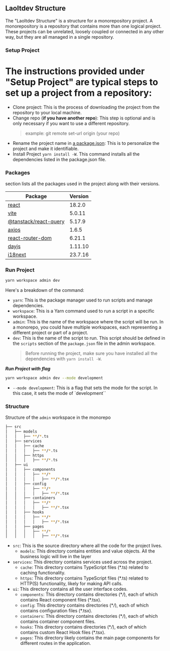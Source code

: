 ## LaoItdev Structure

The "LaoItdev Structure" is a structure for a monorepository project. A monorepository is a repository that contains more than one logical project. These projects can be unrelated, loosely coupled or connected in any other way, but they are all managed in a single repository.

### Setup Project

# The instructions provided under "Setup Project" are typical steps to set up a project from a repository:

- Clone project: This is the process of downloading the project from the repository to your local machine.
- Change repo (**if you have another repo**): This step is optional and is only necessary if you want to use a different repository.
  > example: git remote set-url origin (your repo)
- Rename the project name in [a package.json](package.json): This is to personalize the project and make it identifiable.
- Install Project
  `yarn install -W`. This command installs all the dependencies listed in the package.json file.

### Packages

section lists all the packages used in the project along with their versions.

| Package                                                                        | Version |
| ------------------------------------------------------------------------------ | :------ |
| [react](https://react.dev/)                                                    | 18.2.0  |
| [vite](https://vitejs.dev/)                                                    | 5.0.11  |
| [@tanstack/react-query](https://tanstack.com/query/latest/docs/react/overview) | 5.17.9  |
| [axios](https://axios-http.com/docs/intro)                                     | 1.6.5   |
| [react-router-dom](https://reactrouter.com/en/main/start/tutorial#setup)       | 6.21.1  |
| [dayjs](https://day.js.org/)                                                   | 1.11.10 |
| [i18next](https://www.i18next.com/)                                            | 23.7.16 |

### Run Project

```bash
yarn workspace admin dev
```

Here's a breakdown of the command:

- `yarn`: This is the package manager used to run scripts and manage dependencies.
- `workspace`: This is a Yarn command used to run a script in a specific workspace.
- `admin`: This is the name of the workspace where the script will be run. In a monorepo, you could have multiple workspaces, each representing a different project or part of a project.
- `dev`: This is the name of the script to run. This script should be defined in the `scripts` section of the `package.json` file in the admin workspace.
  > Before running the project, make sure you have installed all the dependencies with `yarn install -W`.

**_Run Project with flag_**

```bash
yarn workspace admin dev --mode development
```

- `--mode development`: This is a flag that sets the mode for the script. In this case, it sets the mode of `development``

### Structure

Structure of the `admin` workspace in the monorepo

```bash
├── src
│   ├── models
│   │   ├── **/*.ts
│   ├── services
│   │   ├── cache
│   │   │   ├── **/*.ts
│   │   ├── https
│   │   │   ├── **/*.ts
│   ├── ui
│   │   ├── components
│   │   │   ├── **/*
│   │   │   │   ├── **/*.tsx
│   │   ├── config
│   │   │   ├── **/*
│   │   │   │   ├── **/*.tsx
│   │   ├── containers
│   │   │   ├── **/*
│   │   │   │   ├── **/*.tsx
│   │   ├── hooks
│   │   │   ├── **/*
│   │   │   │   ├── **/*.tsx
│   │   ├── pages
│   │   │   ├── **/*
│   │   │   │   ├── **/*.tsx
```

- `src`: This is the source directory where all the code for the project lives.
  - `models`: This directory contains entities and value objects. All the business logic will live in the layer
- `services`: This directory contains services used across the project.
  - `cache`: This directory contains TypeScript files (\*.ts) related to caching functionality.
  - `https`: This directory contains TypeScript files (\*.ts) related to HTTP(S) functionality, likely for making API calls.
- `ui`: This directory contains all the user interface codes.
  - `components`: This directory contains directories (\*_/_), each of which contains React component files (\*.tsx).
  - `config`: This directory contains directories (\*_/_), each of which contains configuration files (\*.tsx).
  - `containers`: This directory contains directories (\*_/_), each of which contains container component files.
  - `hooks`: This directory contains directories (\*_/_), each of which contains custom React Hook files (\*.tsx).
  - `pages`: This directory likely contains the main page components for different routes in the application.
